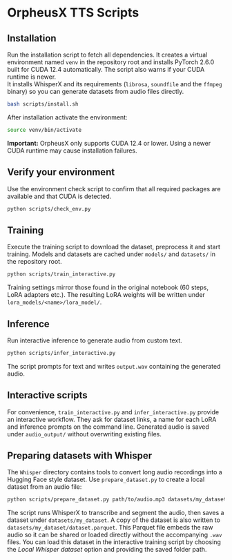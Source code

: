 # OrpheusX TTS Scripts

## Installation

Run the installation script to fetch all dependencies. It creates a virtual environment named `venv` in the repository root and installs PyTorch 2.6.0 built for CUDA 12.4 automatically. The script also warns if your CUDA runtime is newer.  
It installs WhisperX and its requirements (`librosa`, `soundfile` and the `ffmpeg` binary) so you can generate datasets from audio files directly.

```bash
bash scripts/install.sh
```

After installation activate the environment:

```bash
source venv/bin/activate
```

**Important:** OrpheusX only supports CUDA 12.4 or lower. Using a newer CUDA runtime may cause installation failures.

## Verify your environment

Use the environment check script to confirm that all required packages are available and that CUDA is detected.

```bash
python scripts/check_env.py
```

## Training

Execute the training script to download the dataset, preprocess it and start training. Models and datasets are cached under `models/` and `datasets/` in the repository root.

```bash
python scripts/train_interactive.py
```

Training settings mirror those found in the original notebook (60 steps, LoRA adapters etc.). The resulting LoRA weights will be written under `lora_models/<name>/lora_model/`.

## Inference

Run interactive inference to generate audio from custom text. 

```bash
python scripts/infer_interactive.py
```

The script prompts for text and writes `output.wav` containing the generated audio.

## Interactive scripts

For convenience, `train_interactive.py` and `infer_interactive.py` provide an interactive workflow. They ask for dataset links, a name for each LoRA and inference prompts on the command line. Generated audio is saved under `audio_output/` without overwriting existing files.

## Preparing datasets with Whisper

The `Whisper` directory contains tools to convert long audio recordings into a Hugging Face style dataset. Use `prepare_dataset.py` to create a local dataset from an audio file:

```bash
python scripts/prepare_dataset.py path/to/audio.mp3 datasets/my_dataset
```

The script runs WhisperX to transcribe and segment the audio, then saves a dataset under `datasets/my_dataset`. A copy of the dataset is also written to `datasets/my_dataset/dataset.parquet`. This Parquet file embeds the raw audio so it can be shared or loaded directly without the accompanying `.wav` files. You can load this dataset in the interactive training script by choosing the *Local Whisper dataset* option and providing the saved folder path.
